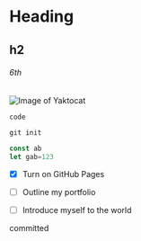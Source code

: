# Heading
## h2
###### 6th

![Image of Yaktocat](https://octodex.github.com/images/yaktoca.png)

`code`

```
git init
```
```javascript
const ab
let gab=123
```
- [x] Turn on GitHub Pages
- [ ] Outline my portfolio
- [ ] Introduce myself to the world


committed
